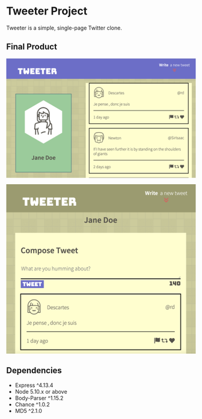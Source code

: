 # Tweeter Project

Tweeter is a simple, single-page Twitter clone.

## Final Product

!["Desktop view"](https://github.com/slipova/tweeter/blob/master/docs/desktop_view.png)

!["Tablet view"](https://github.com/slipova/tweeter/blob/master/docs/tablet_view.png)



## Dependencies

- Express ^4.13.4
- Node 5.10.x or above
- Body-Parser ^1.15.2
- Chance ^1.0.2
- MD5 ^2.1.0

